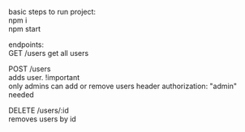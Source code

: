 basic steps to run project:\
npm i\
npm start

endpoints:\
GET /users
get all users

POST /users\
adds user. !important\
only admins can add or remove users
header authorization: "admin" needed

DELETE /users/:id\
removes users by id